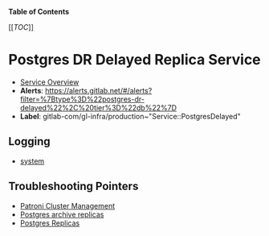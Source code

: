 <!-- MARKER: do not edit this section directly. Edit services/service-catalog.yml then run scripts/generate-docs -->

**Table of Contents**

[[_TOC_]]

# Postgres DR Delayed Replica Service

* [Service Overview](https://dashboards.gitlab.net/d/000000144/postgresql-overview)
* **Alerts**: <https://alerts.gitlab.net/#/alerts?filter=%7Btype%3D%22postgres-dr-delayed%22%2C%20tier%3D%22db%22%7D>
* **Label**: gitlab-com/gl-infra/production~"Service::PostgresDelayed"

## Logging

* [system](https://log.gprd.gitlab.net/goto/3fea946a232d2288e90e575c912fa3e7)

## Troubleshooting Pointers

* [Patroni Cluster Management](../patroni/patroni-management.md)
* [Postgres archive replicas](../postgres-archive/postgres-dr-replicas.md)
* [Postgres Replicas](postgres-dr-replicas.md)
<!-- END_MARKER -->

<!-- ## Summary -->

<!-- ## Architecture -->

<!-- ## Performance -->

<!-- ## Scalability -->

<!-- ## Availability -->

<!-- ## Durability -->

<!-- ## Security/Compliance -->

<!-- ## Monitoring/Alerting -->

<!-- ## Links to further Documentation -->
